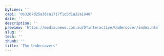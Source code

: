 ```yaml
---
bylines: ''
capi: '063267d25a36ca1717f1c5d1a22a1948'
date: ''
description: ''
preview: 'https://media.news.com.au/DTinteractive/Undercover/index.html  '
slug: ''
tech: ''
thumb: ''
title: 'The Undercovers'
---
```

